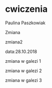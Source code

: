 # cwiczenia

Paulina Paszkowiak

Zmiana

zmiana2

data:28.10.2018

zmiana w galezi 1

zmiana w galezi 2

zmiana w galezi 3